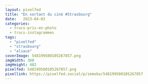 ```yaml
---
layout: pixelfed
title: "En sortant du ciné #Strasbourg"
date:   2023-04-02
categories: 
  - trucs-pris-en-photo
  - trucs-instagrammes
tags: 
  - "pixelfed"
  - "strasbourg"
  - "alsace"
coverImage: 548199580105267857.png
imgWidth: 360
imgHeight: 482
pixelfed: 548199580105267857.png
pixellink: https://pixelfed.social/p/zemoko/548199580105267857
---
```

